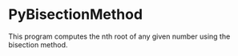 # PyBisectionMethod
This program computes the nth root of any given number using the bisection method.
